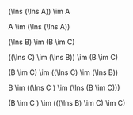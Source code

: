(\lns (\lns A)) \im  A

A \im  (\lns (\lns A))

(\lns B) \im  (B \im  C)

((\lns C) \im  (\lns B)) \im  (B \im  C)

(B \im  C) \im  ((\lns C) \im  (\lns B))

B \im  ((\lns C ) \im  (\lns (B \im  C)))

(B \im  C ) \im  (((\lns B) \im  C) \im  C)